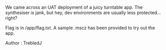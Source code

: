 We came across an UAT deployment of a juicy turntable app. The synthesiser is jank, but hey, dev environments are usually less protected... right?

Flag is in /app/flag.txt. A sample .mscz has been provided to try out the app.

Author : TrebledJ
